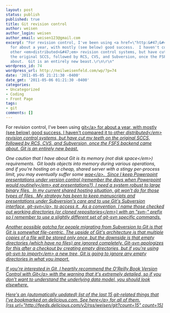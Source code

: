 ```yaml
---
layout: post
status: publish
published: true
title: Git revision control
author: weisen
author_login: weisen
author_email: weisen123@gmail.com
excerpt: "For revision control, I've been using <a href=\"http:&#47;&#47;git-scm.com&#47;\">git<&#47;a>
  for about a year, with mostly (see below) good success.  I haven't compared it to
  other <em>distributed<&#47;em> revision control systems, but have cut my teeth on
  the original SCCS, followed by RCS, CVS, and Subversion, once the FSFS backend came
  about.  Git is an entirely new beast.\r\n\r\n"
wordpress_id: 74
wordpress_url: http://neilweisenfeld.com/wp/?p=74
date: '2011-05-05 21:21:30 -0400'
date_gmt: '2011-05-06 01:21:30 -0400'
categories:
- Uncategorized
- Coding
- Front Page
tags:
- git
comments: []
---
```

<p>For revision control, I've been using <a href="http:&#47;&#47;git-scm.com&#47;">git<&#47;a> for about a year, with mostly (see below) good success.  I haven't compared it to other <em>distributed<&#47;em> revision control systems, but have cut my teeth on the original SCCS, followed by RCS, CVS, and Subversion, once the FSFS backend came about.  Git is an entirely new beast.</p>
<p><a id="more"></a><a id="more-74"></a>One caution that I have about Git is its memory (not <em>disk space<&#47;em>) requirements. &nbsp;Git loads objects into memory during various operations, and if you're hosting on a cheap, shared server with a stingy per-process limit, you may eventually suffer some <a href="http:&#47;&#47;www.google.com&#47;search?q=git+out+of+memory">woe<&#47;a>. &nbsp;Since I keep Powerpoint presentations under version control (remember the days when Powerpoint would <em>routinely<&#47;em> eat presentations?), I need a system robust to large binary files. &nbsp;In my current shared hosting situation, git won't do for those types of files. &nbsp;My strategy has been to keep manuscripts and presentations under Subversion's care and to use Git's Subversion interface, <a href="http:&#47;&#47;www.kernel.org&#47;pub&#47;software&#47;scm&#47;git&#47;docs&#47;git-svn.html">git-svn<&#47;a>, to access it. &nbsp;As a convention, I name those checked out working directories (or <em>cloned repositories<&#47;em>) with an "svn-" prefix so I remember to use a slightly different set of git-svn specific commands.</p>
<p>Another possible gotcha for people migrating from Subversion to Git is that Git is somewhat file-centric.  The upside of Git's architecture is that multiple copies of a file will be stored only once, but the downside is that empty directories (which have no files) are ignored completely.  Git-svn apologizes for this after a checkout by creating empty directories, but if you're using git-svn to <em>import<&#47;em> a new tree, Git is going to ignore any empty directories in what you import.</p>
<p>If you're interested in Git, I heartily recommend the O'Reilly Book <a href="http:&#47;&#47;www.amazon.com&#47;Version-Control-with-Git-ebook&#47;dp&#47;B002L4EXHO&#47;">Version Control with Git<&#47;a> with the warning that it's extremely detailed, so if you don't want to understand the underlying data model, you should look elsewhere.</p>
<p>Here's an (automatically updated) list of the last 15 git-related things that I've bookmarked on delicious.com.  See <a href="http:&#47;&#47;www.delicious.com&#47;weisen&#47;git">here<&#47;a> for all of them.<br />
[rss url="http:&#47;&#47;feeds.delicious.com&#47;v2&#47;rss&#47;weisen&#47;git?count=15" count=15]</p>
